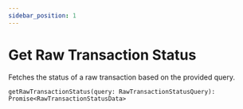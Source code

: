 ```yaml
---
sidebar_position: 1
---
```


# Get Raw Transaction Status

Fetches the status of a raw transaction based on the provided query.

`getRawTransactionStatus(query: RawTransactionStatusQuery): Promise<RawTransactionStatusData>`